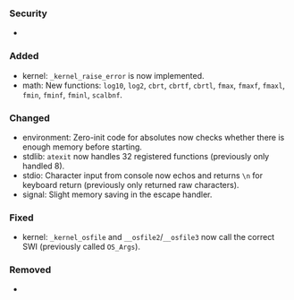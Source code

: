 ### Security
- 

### Added
- kernel: `_kernel_raise_error` is now implemented.
- math: New functions: `log10`, `log2`, `cbrt`, `cbrtf`, `cbrtl`, `fmax`, `fmaxf`, `fmaxl`, `fmin`, `fminf`, `fminl`, `scalbnf`.

### Changed
- environment: Zero-init code for absolutes now checks whether there is enough memory before starting.
- stdlib: `atexit` now handles 32 registered functions (previously only handled 8).
- stdio: Character input from console now echos and returns `\n` for keyboard return (previously only returned raw characters).
- signal: Slight memory saving in the escape handler.

### Fixed
- kernel: `_kernel_osfile` and `__osfile2`/`__osfile3` now call the correct SWI (previously called `OS_Args`).

### Removed
- 
